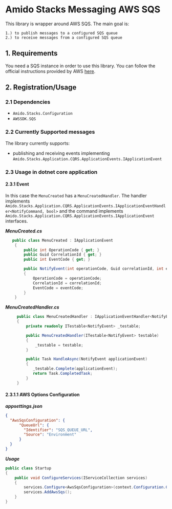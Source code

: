 # Amido Stacks Messaging AWS SQS

This library is wrapper around AWS SQS.
The main goal is:

    1.) to publish messages to a configured SQS queue
    2.) to receive messages from a configured SQS queue

## 1. Requirements

You need a SQS instance in order to use this library. You can follow the official instructions provided by AWS [here](https://docs.aws.amazon.com/sdk-for-net/v3/developer-guide/sqs-apis-intro.html).

## 2. Registration/Usage

### 2.1 Dependencies
- `Amido.Stacks.Configuration`
- `AWSSDK.SQS`

### 2.2 Currently Supported messages

The library currently supports:
- publishing and receiving events implementing `Amido.Stacks.Application.CQRS.ApplicationEvents.IApplicationEvent`

### 2.3 Usage in dotnet core application

#### 2.3.1 Event
In this case the `MenuCreated` has a `MenuCreatedHandler`. The handler implements
`Amido.Stacks.Application.CQRS.ApplicationEvents.IApplicationEventHandler<NotifyCommand, bool>` and the command implements
`Amido.Stacks.Application.CQRS.ApplicationEvents.IApplicationEvent` interfaces.

***MenuCreated.cs***

```cs
   public class MenuCreated : IApplicationEvent
    {
        public int OperationCode { get; }
        public Guid CorrelationId { get; }
        public int EventCode { get; }

        public NotifyEvent(int operationCode, Guid correlationId, int eventCode)
        {
            OperationCode = operationCode;
            CorrelationId = correlationId;
            EventCode = eventCode;
        }
    }
```

***MenuCreatedHandler.cs***

```cs
     public class MenuCreatedHandler : IApplicationEventHandler<NotifyEvent>
     {
         private readonly ITestable<NotifyEvent> _testable;

         public MenuCreatedHandler(ITestable<NotifyEvent> testable)
         {
             _testable = testable;
         }

         public Task HandleAsync(NotifyEvent applicationEvent)
         {
            _testable.Complete(applicationEvent);
            return Task.CompletedTask;
         }
     }
```
#### 2.3.1.1 AWS Options Configuration

***appsettings.json***

```json
{
  "AwsSqsConfiguration": {
      "QueueUrl": {
        "Identifier": "SQS_QUEUE_URL",
        "Source": "Environment"
      }
  }
}
```
***Usage***
```cs
public class Startup
{
    public void ConfigureServices(IServiceCollection services)
    {
        services.Configure<AwsSqsConfiguration>(context.Configuration.GetSection("AwsSqsConfiguration"));
        services.AddAwsSqs();
    }
}
```